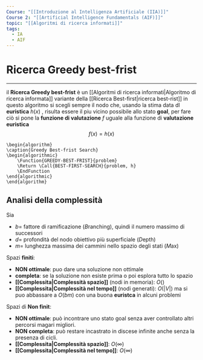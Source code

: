 ```yaml
---
Course: "[[Introduzione al Intelligenza Artificiale (IIA)]]"
Course 2: "[[Artificial Intelligence Fundamentals (AIF)]]"
topic: "[[Algoritmi di ricerca informati]]"
tags:
  - IA
  - AIF
---
```


# Ricerca Greedy best-frist
---
il **Ricerca Greedy best-frist** è un [[Algoritmi di ricerca informati|Algoritmo di ricerca informata]] variante della [[Ricerca Best-first|ricerca best-rist]] 
in questo algoritmo si scegli sempre il nodo che, usando la stima data dl **euristica** $h(x)$ , risulta essere il piu vicino possibile allo stato **goal**, per fare ciò si pone la **funzione di valutazione** $f$  uguale alla funzione di **valutazione euristica**$$f(x)=h(x)$$ 
```pseudo
\begin{algorithm}
\caption{Greedy Best-frist Search}
\begin{algorithmic}
	\Function{GREEDY-BEST-FRIST}{problem}
	\Return \Call{BEST-FIRST-SEARCH}{problem, h}
	\EndFunction
\end{algorithmic}
\end{algorithm}
```



## Analisi della complessità
Sia 
- $b=$ fattore di ramificazione (*B*ranching), quindi il numero massimo di successori
- $d=$ profondità del nodo obiettivo più superficiale (*D*epth)
- $m=$ lunghezza massima dei cammini nello spazio degli stati (*M*ax)

 Spazi **finiti**:
- **NON ottimale**: puo dare una soluzione non ottimale
- **completa**: se la soluzione non esiste prima o poi esplora tutto lo spazio
- **[[Complessita|Complessità spazio]]** (nodi in memoria): $O()$ 
- **[[Complessita|Complessità nel tempo]]** (nodi generati): $O(|V|)$  ma si puo abbassare a $O(bm)$ con una buona **euristca** in alcuni problemi


Spazi di **Non finit**:
- **NON ottimale**: può incontrare uno stato goal senza aver controllato altri percorsi magari migliori.
- **NON completa**: può restare incastrato in discese infinite anche senza la presenza di cicli.
- **[[Complessita|Complessità spazio]]**: $O(\infty)$
- **[[Complessita|Complessità nel tempo]]**: $O(\infty)$ 


